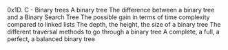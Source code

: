0x1D. C - Binary trees
A binary tree
The difference between a binary tree and a Binary Search Tree
The possible gain in terms of time complexity compared to linked lists
The depth, the height, the size of a binary tree
The different traversal methods to go through a binary tree
A complete, a full, a perfect, a balanced binary tree

